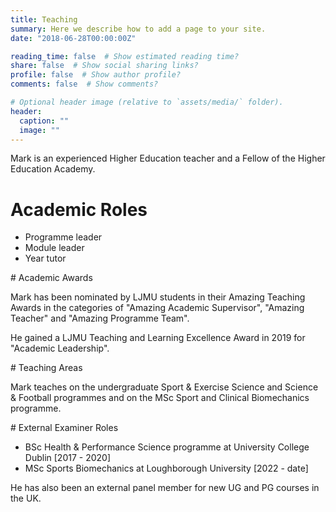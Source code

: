 ```yaml
---
title: Teaching
summary: Here we describe how to add a page to your site.
date: "2018-06-28T00:00:00Z"

reading_time: false  # Show estimated reading time?
share: false  # Show social sharing links?
profile: false  # Show author profile?
comments: false  # Show comments?

# Optional header image (relative to `assets/media/` folder).
header:
  caption: ""
  image: ""
---
```


Mark is an experienced Higher Education teacher and a Fellow of the Higher Education Academy. 

# Academic Roles
- Programme leader
- Module leader
- Year tutor 

# Academic Awards

Mark has been nominated by LJMU students in their Amazing Teaching Awards in the categories of "Amazing Academic Supervisor", "Amazing Teacher" and "Amazing Programme Team". 

He gained a LJMU Teaching and Learning Excellence Award in 2019 for "Academic Leadership". 

# Teaching Areas

Mark teaches on the undergraduate Sport & Exercise Science and Science & Football programmes and on the MSc Sport and Clinical Biomechanics programme. 

# External Examiner Roles

- BSc Health & Performance Science programme at University College Dublin [2017 - 2020] 
- MSc Sports Biomechanics at Loughborough University [2022 - date]

He has also been an external panel member for new UG and PG courses in the UK.
